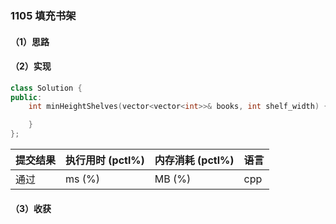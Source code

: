 ### 1105 填充书架

#### （1）思路

#### （2）实现

```cpp
class Solution {
public:
    int minHeightShelves(vector<vector<int>>& books, int shelf_width) {

    }
};
```

| 提交结果 | 执行用时 (pctl%) | 内存消耗 (pctl%) | 语言 |
|:---------|:-----------------|:-----------------|:-----|
| 通过     |  ms (%)   |  MB (%)  | cpp  |

#### （3）收获
